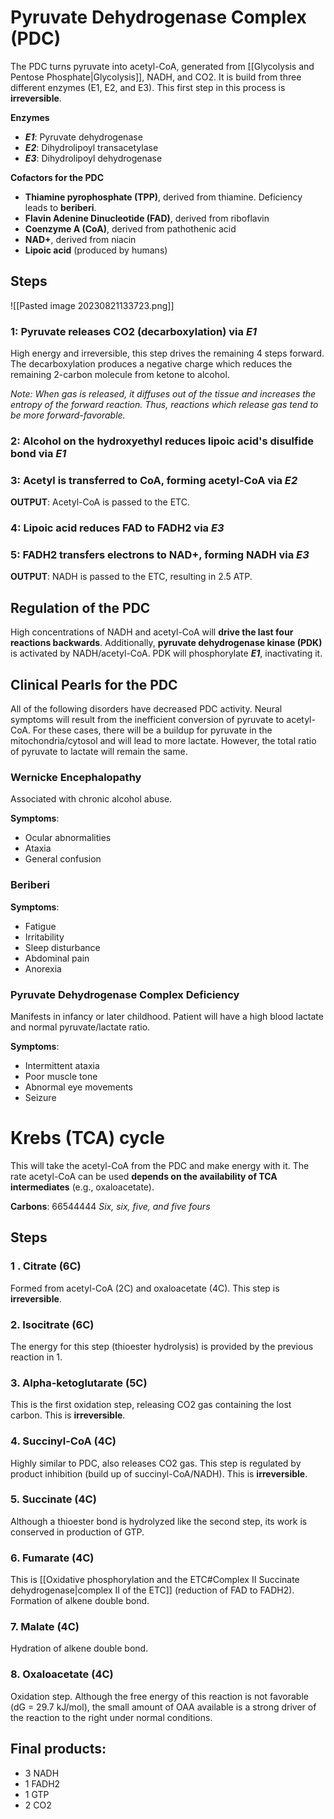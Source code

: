 # Pyruvate Dehydrogenase Complex (PDC)
The PDC turns pyruvate into acetyl-CoA, generated from [[Glycolysis and Pentose Phosphate|Glycolysis]], NADH, and CO2. It is build from three different enzymes (E1, E2, and E3). This first step in this process is **irreversible**.

**Enzymes**
- ***E1***: Pyruvate dehydrogenase
- ***E2***: Dihydrolipoyl transacetylase
- ***E3***: Dihydrolipoyl dehydrogenase

**Cofactors for the PDC**
- **Thiamine pyrophosphate (TPP)**, derived from thiamine. Deficiency leads to **beriberi**.
- **Flavin Adenine Dinucleotide (FAD)**, derived from riboflavin
- **Coenzyme A (CoA)**, derived from pathothenic acid
- **NAD+**, derived from niacin
- **Lipoic acid** (produced by humans)
## Steps
![[Pasted image 20230821133723.png]]
### 1: Pyruvate releases CO2 (decarboxylation) via ***E1***
High energy and irreversible, this step drives the remaining 4 steps forward. The decarboxylation produces a negative charge which reduces the remaining 2-carbon molecule from ketone to alcohol.

*Note: When gas is released, it diffuses out of the tissue and increases the entropy of the forward reaction. Thus, reactions which release gas tend to be more forward-favorable.*
### 2: Alcohol on the hydroxyethyl reduces lipoic acid's disulfide bond via ***E1***
### 3: Acetyl is transferred to CoA, forming acetyl-CoA via ***E2***
**OUTPUT**: Acetyl-CoA is passed to the ETC.
### 4: Lipoic acid reduces FAD to FADH2 via ***E3***
### 5: FADH2 transfers electrons to NAD+, forming NADH via ***E3***
**OUTPUT**: NADH is passed to the ETC, resulting in 2.5 ATP.
## Regulation of the PDC
High concentrations of NADH and acetyl-CoA will **drive the last four reactions backwards**. Additionally, **pyruvate dehydrogenase kinase (PDK)** is activated by NADH/acetyl-CoA. PDK will phosphorylate ***E1***, inactivating it.
## Clinical Pearls for the PDC
All of the following disorders have decreased PDC activity. Neural symptoms will result from the inefficient conversion of pyruvate to acetyl-CoA. For these cases, there will be a buildup for pyruvate in the mitochondria/cytosol and will lead to more lactate. However, the total ratio of pyruvate to lactate will remain the same.
### Wernicke Encephalopathy 
Associated with chronic alcohol abuse.

**Symptoms**:
- Ocular abnormalities
- Ataxia
- General confusion
### Beriberi
**Symptoms**:
- Fatigue
- Irritability
- Sleep disturbance
- Abdominal pain
- Anorexia
### Pyruvate Dehydrogenase Complex Deficiency
Manifests in infancy or later childhood. Patient will have a high blood lactate and normal pyruvate/lactate ratio.

**Symptoms**:
- Intermittent ataxia
- Poor muscle tone
- Abnormal eye movements
- Seizure
# Krebs (TCA) cycle
This will take the acetyl-CoA from the PDC and make energy with it. The rate acetyl-CoA can be used **depends on the availability of TCA intermediates** (e.g., oxaloacetate).

**Carbons**: 66544444
*Six, six, five, and five fours*
## Steps
### 1 .  Citrate (6C)
Formed from acetyl-CoA (2C) and oxaloacetate (4C). This step is **irreversible**.
### 2. Isocitrate (6C)
The energy for this step (thioester hydrolysis) is provided by the previous reaction in 1.
### 3. Alpha-ketoglutarate (5C)
This is the first oxidation step, releasing CO2 gas containing the lost carbon. This is **irreversible**.
### 4. Succinyl-CoA (4C)
Highly similar to PDC, also releases CO2 gas. This step is regulated by product inhibition (build up of succinyl-CoA/NADH). This is **irreversible**.
### 5. Succinate (4C)
Although a thioester bond is hydrolyzed like the second step, its work is conserved in production of GTP.
### 6. Fumarate (4C)
This is [[Oxidative phosphorylation and the ETC#Complex II Succinate dehydrogenase|complex II of the ETC]] (reduction of FAD to FADH2). Formation of alkene double bond.
### 7. Malate (4C)
Hydration of alkene double bond.
### 8. Oxaloacetate (4C)
Oxidation step. Although the free energy of this reaction is not favorable (dG = 29.7 kJ/mol), the small amount of OAA available is a strong driver of the reaction to the right under normal conditions.
## Final products:
- 3 NADH
- 1 FADH2
- 1 GTP
- 2 CO2